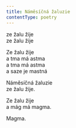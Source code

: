 ```yaml
---
title: Náměsíčná žaluzie
contentType: poetry
---
```


<section>

ze žalu žije  
ze žalu žije

Ze žalu žije  
a tma má astma  
a tma má astma  
a saze je mastná

Náměsíčná žaluzie  
ze žalu žije.

Ze žalu žije  
a mág má magma.

Magma.

</section>
